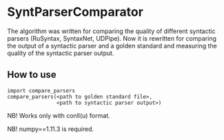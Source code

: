 # SyntParserComparator
The algorithm was written for comparing the quality of different syntactic parsers (RuSyntax, SyntaxNet, UDPipe). Now it is rewritten for comparing the output of a syntactic parser and a golden standard and measuring the quality of the syntactic parser output.
## How to use
```
import compare_parsers
compare_parsers(<path to golden standard file>,
                <path to syntactic parser output>)
```

NB! Works only with conll(u) format.

NB! numpy==1.11.3 is required.
